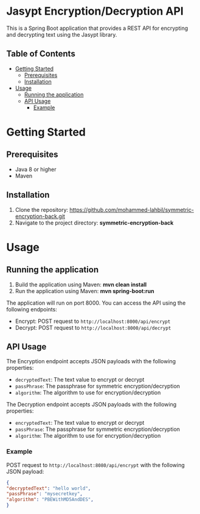 # Jasypt Encryption/Decryption API

This is a Spring Boot application that provides a REST API for encrypting and decrypting text using the Jasypt library.

## Table of Contents

- [Getting Started](#getting-started)
    - [Prerequisites](#prerequisites)
    - [Installation](#installation)
- [Usage](#usage)
    - [Running the application](#running-the-application)
    - [API Usage](#api-usage)
      - [Example](#example)

# Getting Started

## Prerequisites

- Java 8 or higher
- Maven

## Installation

1. Clone the repository:  https://github.com/mohammed-lahbil/symmetric-encryption-back.git
2. Navigate to the project directory:  **symmetric-encryption-back**

# Usage

## Running the application

1. Build the application using Maven:  **mvn clean install**
2. Run the application using Maven: **mvn spring-boot:run**


The application will run on port 8000. You can access the API using the following endpoints:

- Encrypt: POST request to `http://localhost:8000/api/encrypt`
- Decrypt: POST request to `http://localhost:8000/api/decrypt`

## API Usage

The Encryption endpoint accepts JSON payloads with the following properties:

- `decryptedText`: The text value to encrypt or decrypt
- `passPhrase`: The passphrase for symmetric encryption/decryption
- `algorithm`: The algorithm to use for encryption/decryption

The Decryption endpoint accepts JSON payloads with the following properties:

- `encryptedText`: The text value to encrypt or decrypt
- `passPhrase`: The passphrase for symmetric encryption/decryption
- `algorithm`: The algorithm to use for encryption/decryption

### Example

POST request to `http://localhost:8080/api/encrypt` with the following JSON payload:

```json  
{  
"decryptedText": "hello world",  
"passPhrase": "mysecretkey",  
"algorithm": "PBEWithMD5AndDES",  
}  
```